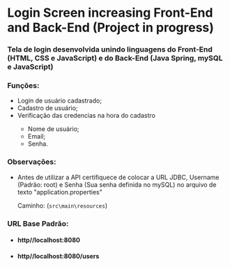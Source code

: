 <h1>Login Screen increasing Front-End and Back-End (Project in progress)</h1>
<h3>Tela de login desenvolvida unindo linguagens do Front-End (HTML, CSS e JavaScript) e do Back-End (Java Spring, mySQL e JavaScript)</h3>
<h3>Funções:</h3>
<ul>
  <li>Login de usuário cadastrado;</li>
  <li>Cadastro de usuário;</li>
  <li>Verificação das credencias na hora do cadastro</li>
  <ul>
    <li>Nome de usuário;</li>
    <li>Email;</li>
    <li>Senha.</li>
  </ul>
</ul>
<h3>Observações:</h3>
<ul>
  <li><p>Antes de utilizar a API certifiquece de colocar a URL JDBC, Username (Padrão: root) e Senha (Sua senha definida no mySQL) no arquivo de texto "application.properties"</p>
  <p>Caminho: (<code>src\main\resources</code>)</p></li>
</ul>
<h3>URL Base Padrão:</h3>
<ul>
  <li><h4>http//localhost:8080</h4></li>
  <li><h4>http//localhost:8080/users</h4></li>
</ul>
